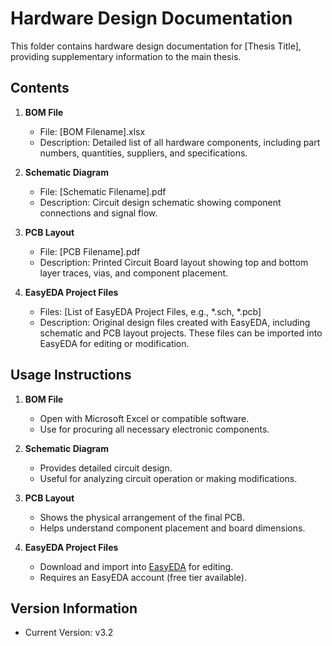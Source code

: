 # Hardware Design Documentation

This folder contains hardware design documentation for [Thesis Title], providing supplementary information to the main thesis.

## Contents

1. **BOM File**  
   - File: [BOM Filename].xlsx  
   - Description: Detailed list of all hardware components, including part numbers, quantities, suppliers, and specifications.

2. **Schematic Diagram**  
   - File: [Schematic Filename].pdf  
   - Description: Circuit design schematic showing component connections and signal flow.

3. **PCB Layout**  
   - File: [PCB Filename].pdf  
   - Description: Printed Circuit Board layout showing top and bottom layer traces, vias, and component placement.

4. **EasyEDA Project Files**  
   - Files: [List of EasyEDA Project Files, e.g., *.sch, *.pcb]  
   - Description: Original design files created with EasyEDA, including schematic and PCB layout projects. These files can be imported into EasyEDA for editing or modification.

## Usage Instructions

1. **BOM File**  
   - Open with Microsoft Excel or compatible software.  
   - Use for procuring all necessary electronic components.

2. **Schematic Diagram**  
   - Provides detailed circuit design.  
   - Useful for analyzing circuit operation or making modifications.

3. **PCB Layout**  
   - Shows the physical arrangement of the final PCB.  
   - Helps understand component placement and board dimensions.

4. **EasyEDA Project Files**  
   - Download and import into [EasyEDA](https://easyeda.com) for editing.  
   - Requires an EasyEDA account (free tier available).

## Version Information

- Current Version: v3.2  
